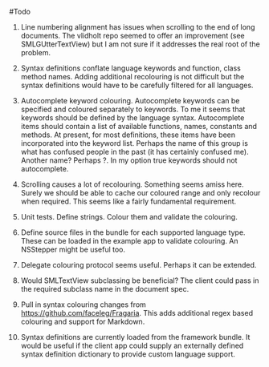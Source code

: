 #Todo

1. Line  numbering alignment has issues when scrolling to the end of long documents. The vlidholt repo seemed to offer an improvement (see SMLGUtterTextView) but I am not sure if it addresses the real root of the problem.

1. Syntax definitions conflate language keywords and function, class method names. Adding additional recolouring is not difficult but the syntax definitions would have to be carefully filtered for all languages.

1. Autocomplete keyword colouring. Autocomplete keywords can be specified and coloured separately to keywords. To me it seems that keywords should be defined by the language syntax. Autocomplete items should contain a list of available functions, names, constants and methods. At present, for most definitions, these items have been incorporated into the keyword list. Perhaps the name of this group is what has confused people in the past (it has certainly confused me). Another name? Perhaps ?. In my option true keywords should not autocomplete.

1. Scrolling causes a lot of recolouring. Something seems amiss here. Surely we should be able to cache our coloured range and only recolour when required. This seems like a fairly fundamental requirement.

1. Unit tests. Define strings. Colour them and validate the colouring.

1. Define source files in the bundle for each supported language type. These can be loaded in the example app to validate colouring. An NSStepper might be useful too.

1. Delegate colouring protocol seems useful. Perhaps it can be extended.

1. Would SMLTextView subclassing be beneficial? The client could pass in the required subclass name in the document spec.

1. Pull in syntax colouring changes from https://github.com/faceleg/Fragaria. This adds additional regex based colouring and support for Markdown.

1. Syntax definitions are currently loaded from the framework bundle. It would be useful if the client app could supply an externally defined syntax definition dictionary to provide custom language support.
